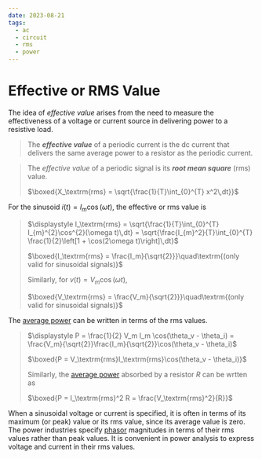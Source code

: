 ```yaml
---
date: 2023-08-21
tags:
  - ac
  - circuit
  - rms
  - power
---
```


# Effective or RMS Value

The idea of *effective value* arises from the need to measure the effectiveness of a voltage or current source in delivering power to a resistive load.

> The ***effective value*** of a periodic current is the dc current that delivers the same average power to a resistor as the periodic current.

> The *effective value* of a periodic signal is its ***root mean square*** (rms) value.
>
> $\boxed{X_\textrm{rms} = \sqrt{\frac{1}{T}\int_{0}^{T} x^2\,dt}}$

For the sinusoid $i(t) = I_m\cos(\omega t)$, the effective or rms value is

> $\displaystyle I_\textrm{rms} = \sqrt{\frac{1}{T}\int_{0}^{T} I_{m}^{2}\cos^{2}(\omega t)\,dt} = \sqrt{\frac{I_{m}^2}{T}\int_{0}^{T} \frac{1}{2}\left[1 + \cos(2\omega t)\right]\,dt}$
>
> $\boxed{I_\textrm{rms} = \frac{I_m}{\sqrt{2}}}\quad\textrm{(only valid for sinusoidal signals)}$
>
> Similarly, for $v(t) = V_m\cos(\omega t)$,
>
> $\boxed{V_\textrm{rms} = \frac{V_m}{\sqrt{2}}}\quad\textrm{(only valid for sinusoidal signals)}$

The [average power](103c4ff6.md) can be written in terms of the rms values.

> $\displaystyle P = \frac{1}{2} V_m I_m \cos(\theta_v - \theta_i) = \frac{V_m}{\sqrt{2}}\frac{I_m}{\sqrt{2}}\cos(\theta_v - \theta_i)$
>
> $\boxed{P = V_\textrm{rms}I_\textrm{rms}\cos(\theta_v - \theta_i)}$
>
> Similarly, the [average power](103c4ff6.md) absorbed by a resistor $R$ can be wrtten as
>
> $\boxed{P = I_\textrm{rms}^2 R = \frac{V_\textrm{rms}^2}{R}}$

When a sinusoidal voltage or current is specified, it is often in terms of its maximum (or peak) value or its rms value, since its average value is zero. The power industries specify [phasor](82b1dcbd.md) magnitudes in terms of their rms values rather than peak values. It is convenient in power analysis to express voltage and current in their rms values.

